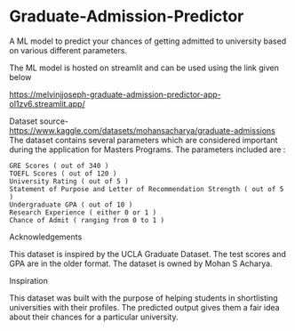 # Graduate-Admission-Predictor
A ML model to predict your chances of getting admitted to university based on various different parameters.

The ML model is hosted on streamlit and can be used using the link given below

https://melvinjjoseph-graduate-admission-predictor-app-ol1zv6.streamlit.app/

Dataset source-https://www.kaggle.com/datasets/mohansacharya/graduate-admissions
The dataset contains several parameters which are considered important during the application for Masters Programs.
The parameters included are :

    GRE Scores ( out of 340 )
    TOEFL Scores ( out of 120 )
    University Rating ( out of 5 )
    Statement of Purpose and Letter of Recommendation Strength ( out of 5 )
    Undergraduate GPA ( out of 10 )
    Research Experience ( either 0 or 1 )
    Chance of Admit ( ranging from 0 to 1 )

Acknowledgements

This dataset is inspired by the UCLA Graduate Dataset. The test scores and GPA are in the older format.
The dataset is owned by Mohan S Acharya.

Inspiration

This dataset was built with the purpose of helping students in shortlisting universities with their profiles. The predicted output gives them a fair idea about their chances for a particular university. 

